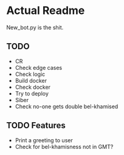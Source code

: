 # Actual Readme

New_bot.py is the shit.

## TODO

* CR
* Check edge cases
* Check logic
* Build docker
* Check docker
* Try to deploy
* Siber
* Check no-one gets double bel-khamised

## TODO Features

* Print a greeting to user
* Check for bel-khamisness not in GMT?
  